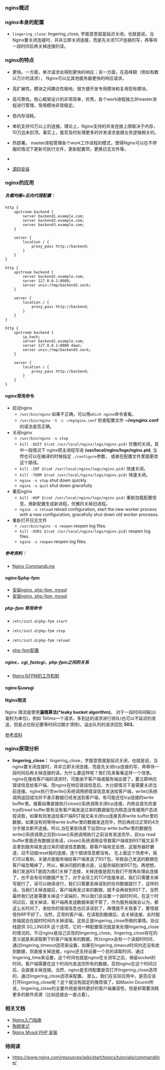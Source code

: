 ### nginx概述

### nginx本身的配置

- `lingering_close`: lingering_close, 字面意思就是延迟关闭，也就是说，当Nginx要关闭连接时，并非立即关闭连接，而是先关闭TCP连接的写，再等待一段时间后再关掉连接的读。 
### nginx的特点
- 更快。一方面，单次请求会得到更快的响应；另一方面，在高峰期（例如有数以万计的请求）， Nginx可以比其他服务器更快的响应请求。 
- 高扩展性。模块之间耦合性极地，很方便开发专用模块和复用现有模块。 
- 高可靠性。核心框架设计的非常简单，优秀，各个work进程独立并master进程进行管理，常用模块非常稳定。 
- 低内存消耗。
- 单机支持10万以上的连接。理论上，Nginx支持的并发连接上限取决于内存，10万远未封顶。事实上，能否及时处理更多的并发请求是跟业务逻辑相关的。 
- 热部署。 master进程管理各个work工作进程的模式，使得Nginx可以在不停服的情况下更新可执行文件，更新配置项，更换日志文件等。
- 


- [源码安装](http://phpcodez.com/install-nginx-centos-from-source/)

### nginx的应用

##### 负载均衡+反向代理配置：
```
http {
    upstream backend {
        server backend1.example.com;
        server backend2.example.com; 
        server backend3.example.com; 
    }
    
    server {
        location / {
            proxy_pass http://backend;
        }
    }
}
```

```
http {
    upstream backend {
        server backend1.example.com;
        server 127.0.0.1:8080; 
        server unix:/tmp/backend3.sock; 
    }
    
    server {
        location / {
            proxy_pass http://backend;
        }
    }
}
```

```
http {
    upstream backend {
        ip_hash; 
        server backend1.example.com;
        server 127.0.0.1:8080 down; 
        server unix:/tmp/backend3.sock; 
    }
    
    server {
        location / {
            proxy_pass http://backend;
        }
    }
}
```
#### nginx常用命令
- 启动nginx 
    - `/usr/bin/nginx` 如果不正确，可以用`which nginx`命令查看。
    - `/usr/bin/nginx -t -c ~/mynginx.conf` 检查配置文件 **~/mynginx.conf**的语法是否正确。 
- 关闭nginx
    - `/usr/bin/nginx -s stop`
    - `kill -QUIT $(cat /usr/local/nginx/logs/nginx.pid)` 优雅的关闭。其中一般情况下 nginx把主进程写进 **/usr/local/nginx/logs/nginx.pid**, 当然也可以在编译的时候指定 `./configure`参数， 或者在配置文件里面更改这个路径。 
    - `kill -INT $(cat /usr/local/nginx/logs/nginx.pid)` 快速关闭。
    - `kill -TERM $(cat /usr/local/nginx/logs/nginx.pid)` 快速关闭。
    - `nginx -s stop` shut down quickly.
    - `nginx -s quit` shut down gracefully
- 重启nginx
    - `kill -HUP $(cat /usr/local/nginx/logs/nginx.pid)` 重新加载配置信息，用新配置生成新进程，优雅的关掉旧进程。
    - `nginx -s reload` reload configuration, start the new worker process with a new configuration, gracefully shut down old worker proceses. 
- 重新打开日志文件
    - `/usr/bin/nginx -s reopen` reopen log files. 
    - `kill -USR1 $(cat /usr/local/nginx/logs/nginx.pid)` reopen log files. 
    - `nginx -s reopen` reopen log files.

##### 参考资料：
- [Nginx CommandLine](https://www.nginx.com/resources/wiki/start/topics/tutorials/commandline/)



#### nginx与php-fpm

- [安装nginx, php-fpm, mysql](https://www.jianshu.com/p/79942f37b2dc)
- [安装nginx, php-fpm, mysql](https://www.linode.com/docs/web-servers/nginx/serve-php-php-fpm-and-nginx/)

##### php-fpm 常用命令
- `/etc/init.d/php-fpm start`
- `/etc/init.d/php-fpm stop`
- `/etc/init.d/php-fpm reload`

- [php-fpm配置](http://php.net/manual/zh/install.fpm.configuration.php)

##### nginx，cgi, fastcgi，php-fpm之间的关系
- [Nginx与FPM的工作机制](https://zhuanlan.zhihu.com/p/20694204)
#### nginx与uwsgi





#### Nginx限流

Nginx 限流是使用**漏桶算法(*leaky bucket algorithm)**。 对于一段时间间隔(以毫秒为单位)，例如 100ms一个请求。多到达的请求进行排队(也可以不延迟的发送，但是占位标记要等时间过期才清除)，溢出队列的请求回包 **503**。

[参考资料](https://colobu.com/2015/10/26/nginx-limit-modules/)







### nginx原理分析


- **lingering_close：**
lingering_close，字面意思就是延迟关闭，也就是说，当nginx要关闭连接时，并非立即关闭连接，而是先关闭tcp连接的写，再等待一段时间后再关掉连接的读。为什么要这样呢？我们先来看看这样一个场景。nginx在接收客户端的请求时，可能由于客户端或服务端出错了，要立即响应错误信息给客户端，而nginx在响应错误信息后，大分部情况下是需要关闭当前连接。nginx执行完write()系统调用把错误信息发送给客户端，write()系统调用返回成功并不表示数据已经发送到客户端，有可能还在tcp连接的write buffer里。接着如果直接执行close()系统调用关闭tcp连接，内核会首先检查tcp的read buffer里有没有客户端发送过来的数据留在内核态没有被用户态进程读取，如果有则发送给客户端RST报文来关闭tcp连接丢弃write buffer里的数据，如果没有则等待write buffer里的数据发送完毕，然后再经过正常的4次分手报文断开连接。所以,当在某些场景下出现tcp write buffer里的数据在write()系统调用之后到close()系统调用执行之前没有发送完毕，且tcp read buffer里面还有数据没有读，close()系统调用会导致客户端收到RST报文且不会拿到服务端发送过来的错误信息数据。那客户端肯定会想，这服务器好霸道，动不动就reset我的连接，连个错误信息都没有。
在上面这个场景中，我们可以看到，关键点是服务端给客户端发送了RST包，导致自己发送的数据在客户端忽略掉了。所以，解决问题的重点是，让服务端别发RST包。再想想，我们发送RST是因为我们关掉了连接，关掉连接是因为我们不想再处理此连接了，也不会有任何数据产生了。对于全双工的TCP连接来说，我们只需要关掉写就行了，读可以继续进行，我们只需要丢掉读到的任何数据就行了，这样的话，当我们关掉连接后，客户端再发过来的数据，就不会再收到RST了。当然最终我们还是需要关掉这个读端的，所以我们会设置一个超时时间，在这个时间过后，就关掉读，客户端再发送数据来就不管了，作为服务端我会认为，都这么长时间了，发给你的错误信息也应该读到了，再慢就不关我事了，要怪就怪你RP不好了。当然，正常的客户端，在读取到数据后，会关掉连接，此时服务端就会在超时时间内关掉读端。这些正是lingering_close所做的事情。协议栈提供 SO_LINGER 这个选项，它的一种配置情况就是来处理lingering_close的情况的，不过nginx是自己实现的lingering_close。lingering_close存在的意义就是来读取剩下的客户端发来的数据，所以nginx会有一个读超时时间，通过lingering_timeout选项来设置，如果在lingering_timeout时间内还没有收到数据，则直接关掉连接。nginx还支持设置一个总的读取时间，通过lingering_time来设置，这个时间也就是nginx在关闭写之后，保留socket的时间，客户端需要在这个时间内发送完所有的数据，否则nginx在这个时间过后，会直接关掉连接。当然，nginx是支持配置是否打开lingering_close选项的，通过lingering_close选项来配置。 那么，我们在实际应用中，是否应该打开lingering_close呢？这个就没有固定的推荐值了，如Maxim Dounin所说，lingering_close的主要作用是保持更好的客户端兼容性，但是却需要消耗更多的额外资源（比如连接会一直占着）。

### 相关文档
- [Nginx入门指南](http://wiki.jikexueyuan.com/project/nginx/)
- [陶辉笔记](http://www.taohui.pub/622.html)
- [Nginx Mysql PHP 安装](https://www.jianshu.com/p/79942f37b2dc)

### 待阅读
- https://www.nginx.com/resources/wiki/start/topics/tutorials/commandline/